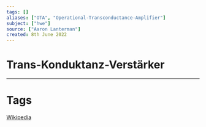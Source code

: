 ```yaml
---
tags: []
aliases: ["OTA", "Operational-Transconductance-Amplifier"]
subject: ["hwe"]
source: ["Aaron Lanterman"]
created: 8th June 2022
---
```


# Trans-Konduktanz-Verstärker

---
# Tags
[Wikipedia](https://de.wikipedia.org/wiki/Transkonduktanzverst%C3%A4rker)
